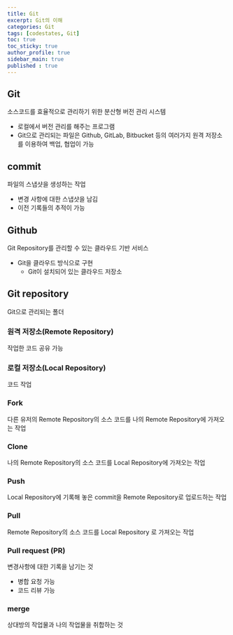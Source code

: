 ```yaml
---
title: Git
excerpt: Git의 이해
categories: Git
tags: [codestates, Git]
toc: true
toc_sticky: true
author_profile: true
sidebar_main: true
published : true
---
```

## Git
소스코드를 효율적으로 관리하기 위한 분산형 버전 관리 시스템
- 로컬에서 버전 관리를 해주는 프로그램
- Git으로 관리되는 파일은 Github, GitLab, Bitbucket 등의 여러가지 원격 저장소를 이용하여 백업, 협업이 가능

## commit
파일의 스냅샷을 생성하는 작업
- 변경 사항에 대한 스냅샷을 남김
- 이전 기록들의 추적이 가능

## Github
Git Repository를 관리할 수 있는 클라우드 기반 서비스
- Git을 클라우드 방식으로 구현
  - Git이 설치되어 있는 클라우드 저장소
## Git repository 
Git으로 관리되는 폴더

### 원격 저장소(Remote Repository)
작업한 코드 공유 가능

### 로컬 저장소(Local Repository)
코드 작업

### Fork   
다른 유저의 Remote Repository의 소스 코드를 나의  Remote Repository에 가져오는 작업

### Clone
나의 Remote Repository의 소스 코드를 Local Repository에 가져오는 작업 

### Push 
Local Repository에 기록해 놓은 commit을 Remote Repository로 업로드하는 작업

### Pull
Remote Repository의 소스 코드를 Local Repository 로 가져오는 작업

### Pull request (PR)
변경사항에 대한 기록을 남기는 것
- 병합 요청 가능
- 코드 리뷰 가능

### merge 
상대방의 작업물과 나의 작업물을 취합하는 것


